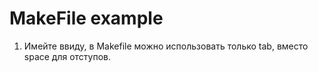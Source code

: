 # MakeFile example
1. Имейте ввиду, в Makefile можно использовать только tab, вместо space для отступов.